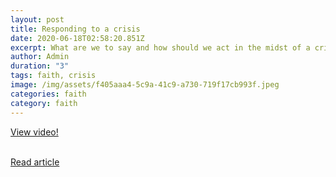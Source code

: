 ```yaml
---
layout: post
title: Responding to a crisis
date: 2020-06-18T02:58:20.851Z
excerpt: What are we to say and how should we act in the midst of a crisis?
author: Admin
duration: "3"
tags: faith, crisis
image: /img/assets/f405aaa4-5c9a-41c9-a730-719f17cb993f.jpeg
categories: faith
category: faith
---
```

[View video!](https://youtu.be/Z-9TxD1BF60)

[](https://youtu.be/Z-9TxD1BF60)\
[Read article](https://banneroftruth.org/us/resources/articles/2020/habakkuk-a-book-for-times-of-crisis/)